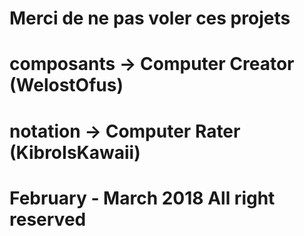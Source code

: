 # Merci de ne pas voler ces projets
# 
# composants -> Computer Creator (WelostOfus)
# notation -> Computer Rater (KibroIsKawaii)
#
# February - March 2018 All right reserved
